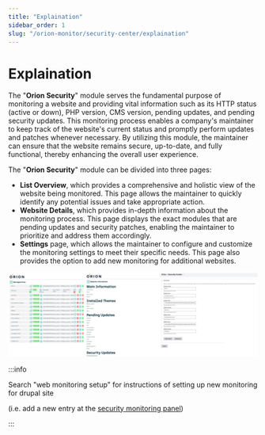```yaml
---
title: "Explaination"
sidebar_order: 1
slug: "/orion-monitor/security-center/explaination"
---
```




# Explaination

The "**Orion Security**" module serves the fundamental purpose of monitoring a website and providing vital information such as its HTTP status (active or down), PHP version, CMS version, pending updates, and pending security updates. This monitoring process enables a company's maintainer to keep track of the website's current status and promptly perform updates and patches whenever necessary. By utilizing this module, the maintainer can ensure that the website remains secure, up-to-date, and fully functional, thereby enhancing the overall user experience.



The "**Orion Security**" module can be divided into three pages:

-   **List Overview**, which provides a comprehensive and holistic view of the website being monitored. This page allows the maintainer to quickly identify any potential issues and take appropriate action.
-   **Website Details**, which provides in-depth information about the monitoring process. This page displays the exact modules that are pending updates and security patches, enabling the maintainer to prioritize and address them accordingly.
-   **Settings** page, which allows the maintainer to configure and customize the monitoring settings to meet their specific needs. This page also provides the option to add new monitoring for additional websites.

![2023.06.13 - 09_48_55 -  [Google Chrome-Orion - Security Center  OPC] -](assets/2023.06.13%20-%2009_48_55%20-%20%20%5BGoogle%20Chrome-Orion%20-%20Security%20Center%20%20OPC%5D%20-.jpg)



:::info

Search "web monitoring setup" for instructions of setting up new monitoring for drupal site

(i.e. add a new entry at the [security monitoring panel](assets/image-20230613093422220.png))

:::